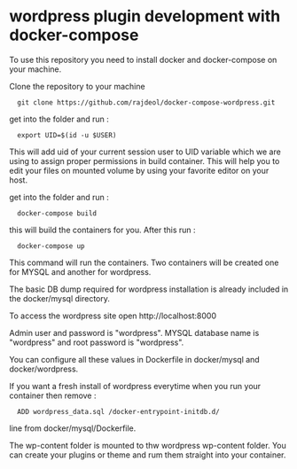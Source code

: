 # wordpress plugin development with docker-compose

To use this repository you need to install docker and docker-compose on your machine.

Clone the repository to your machine
```shell
  git clone https://github.com/rajdeol/docker-compose-wordpress.git
```

get into the folder and run :
```shell
  export UID=$(id -u $USER)
```
This will add uid of your current session user to UID variable which we are using to assign proper permissions in build container.
This will help you to edit your files on mounted volume by using your favorite editor on your host.

get into the folder and run :
```shell
  docker-compose build
```

this will build the containers for you. After this run :
```shell
  docker-compose up
```
This command will run the containers. Two containers will be created one for MYSQL and another for wordpress.

The basic DB dump required for wordpress installation is already included in the docker/mysql directory.

To access the wordpress site open http://localhost:8000

Admin user and password is "wordpress". MYSQL database name is "wordpress" and root password is "wordpress".

You can configure all these values in Dockerfile in docker/mysql and docker/wordpress.

If you want a fresh install of wordpress everytime when you run your container then remove :

```shell
  ADD wordpress_data.sql /docker-entrypoint-initdb.d/
```

line from docker/mysql/Dockerfile.

The wp-content folder is mounted to thw wordpress wp-content folder. You can create your plugins or theme and rum them straight into your container.